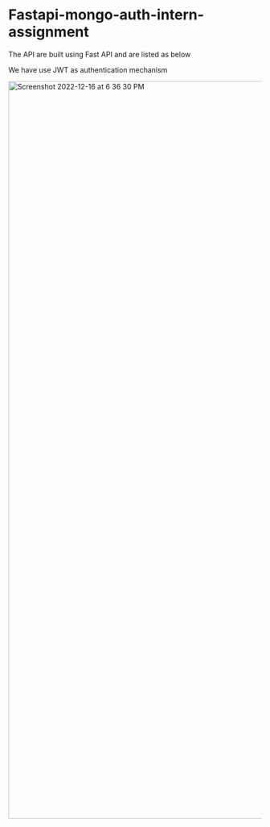 # Fastapi-mongo-auth-intern-assignment

The API are built using Fast API and are listed as below

We have use JWT as authentication mechanism

<img width="1464" alt="Screenshot 2022-12-16 at 6 36 30 PM" src="https://user-images.githubusercontent.com/51405571/208105136-f02a11de-1786-438b-b4cc-3e4979e8390b.png">
